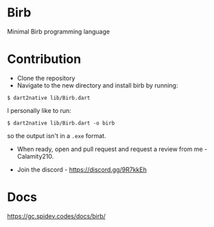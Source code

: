 # Birb
Minimal Birb programming language

# Contribution

- Clone the repository
- Navigate to the new directory and install birb by running:
```shell
$ dart2native lib/Birb.dart
```
I personally like to run:
```shell
$ dart2native lib/Birb.dart -o birb
```
so the output isn't in a `.exe` format.

- When ready, open and pull request and request a review from me - Calamity210.

- Join the discord - https://discord.gg/9R7kkEh

# Docs
https://gc.spidev.codes/docs/birb/
